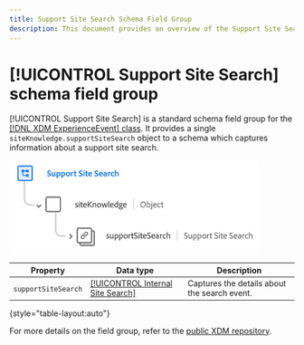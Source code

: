 ```yaml
---
title: Support Site Search Schema Field Group
description: This document provides an overview of the Support Site Search schema field group.
---
```

# [!UICONTROL Support Site Search] schema field group

[!UICONTROL Support Site Search] is a standard schema field group for the [[!DNL XDM ExperienceEvent] class](../../classes/experienceevent.md). It provides a single `siteKnowledge.supportSiteSearch` object to a schema which captures information about a support site search.

![](../../images/field-groups/support-site-search.png)

| Property | Data type | Description |
| --- | --- | --- |
| `supportSiteSearch` | [[!UICONTROL Internal Site Search]](../../data-types/internal-site-search.md) | Captures the details about the search event. |

{style="table-layout:auto"}

For more details on the field group, refer to the [public XDM repository](https://github.com/adobe/xdm/blob/master/docs/reference/fieldgroups/experience-event/experienceevent-support-site-search.schema.json).
